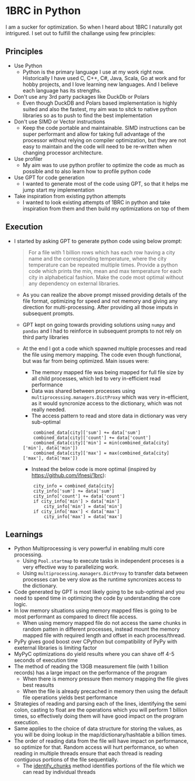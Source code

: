 # 1BRC in Python

I am a sucker for optimization. So when I heard about 1BRC I naturally got intrigured. I set out to fulfill the challange using few principles:

## Principles
- Use Python
    - Python is the primary language I use at my work right now. Historically I have used C, C++, C#, Java, Scala, Go at work and for hobby projects, and I love learning new languages. And I believe each language has its strengths.
- Don't use any 3rd party packages like DuckDb or Polars
    - Even though DuckDB and Polars based implementation is highly suited and also the fastest, my aim was to sitck to native python libraries so as to push to find the best implementation
- Don't use SIMD or Vector instructions
    - Keep the code portable and maintainable. SIMD instructions can be super performant and allow for taking full advantage of the processor without relying on compiler optimization, but they are not easy to maintain and the code will need to be re-written when changing processor architecture.
- Use profiler
    - My aim was to use python profiler to optimize the code as much as possible and to also learn how to profile python code 
- Use GPT for code generation
    - I wanted to generate most of the code using GPT, so that it helps me jump start my implementation
- Take inspiration from existing python attempts
    - I wanted to look existing attempts of 1BRC in python and take inspiration from them and then build my optimizations on top of them

## Execution

- I started by asking GPT to generate python code using below prompt:
    > For a file with 1 billion rows which has each row having a city name and the corresponding temperature, where the city temperature can be repeated multiple times. Provide a python code which prints the min, mean and max temperature for each city in alphabetical fashion. Make the code most optimal without any dependency on external libraries.

    - As you can realize the above prompt missed providing details of the file format, optimizing for speed and not memory and giving any direction for multi-processing. After providing all those imputs in subsequent prompts. 
    - GPT kept on going towards providing solutions using `numpy` and `pandas` and I had to reinforce in subsequent prompts to not rely on third party libraries
    - At the end I got a code which spawned multiple processes and read the file using memory mapping. The code even though functional, but was far from being optimized. Main issues were:
        - The memory mapped file was being mapped for full file size by all child processes, which led to very in-efficient read performance
        - Data was shared between processes using `multiprocessing.managers.DictProxy` which was very in-efficient, as it would syncronize access to the dictionary, which was not really needed.
        - The access pattern to read and store data in dictionary was very sub-optimal
        ``` 
            combined_data[city]['sum'] += data['sum']
            combined_data[city]['count'] += data['count']
            combined_data[city]['min'] = min(combined_data[city]['min'], data['min'])
            combined_data[city]['max'] = max(combined_data[city]['max'], data['max'])
        ```

        - Instead the below code is more optimal (inspired by https://github.com/ifnesi/1brc):

        ```
            city_info = combined_data[city]
            city_info['sum'] += data['sum']
            city_info['count'] += data['count']
            if city_info['min'] > data['min']
                city_info['min'] = data['min']
            if city_info['max'] < data['max']
                city_info['max'] = data['max']
        ``` 



## Learnings

- Python Multiprocessing is very powerful in enabling multi core processing. 
    - Using `Pool.startmap` to execute tasks in independent proceses is a very effective way to parallelizing work. 
    - Using `multiprocessing.managers.DictProxy` to transfer data between processes can be very slow as the runtime syncronizes access to the dictionary.
- Code generated by GPT is most likely going to be sub-optimal and you need to spend time in optimizing the code by understanding the core logic.
- In low memory situations using memory mapped files is going to be most performant as compared to direct file access.
    - When using memory mapped file do not access the same chunks in random patten in different processes, instead mount the memory mapped file with required length and offset in each process/thread.
- PyPy gives good boost over CPython but compatibility of PyPy with exeternal libraries is limiting factor
- MyPyC optimizations do yield results where you can shave off 4-5 seconds of execution time 
- The method of reading the 13GB measurement file (with 1 billion records) has a large impact on the performance of the program
    - When there is memory pressure then memory mapping the file gives best reasults
    - When the file is already precached in memory then using the default file operations yields best performance
- Strategies of reading and parsing each of the lines, identifying the semi colon, casting to float are the operations which you will perform 1 billion times, so effectively doing them will have good impact on the program execution.
- Same applies to the choice of data structure for storing the values, as you will be doing lookup in the map/dictionary/hashtable a billion times.
- The order of reading data from the file will have impact on performance, so optimize for that. Random access will hurt performance, so when reading in multiple threads ensure that each thread is reading contiguous portions of the file sequentially. 
    - The [identify_chunks](./py_1brc_final.py#L69) method identifies portions of the file which we can read by individual threads 
